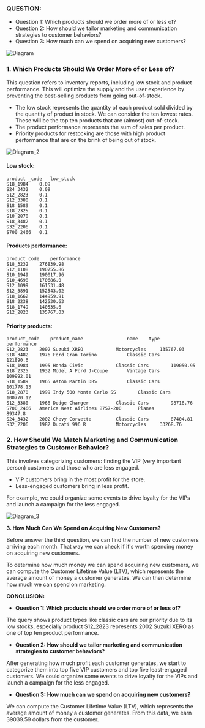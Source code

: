 ### QUESTION:

* Question 1: Which products should we order more of or less of?
* Question 2: How should we tailor marketing and communication strategies to customer behaviors?
* Question 3: How much can we spend on acquiring new customers?

![Diagram](https://user-images.githubusercontent.com/21137726/150624324-9d170437-1cf5-4873-84e0-202a1b5957c7.png)

### 1. Which Products Should We Order More of or Less of?
 
This question refers to inventory reports, including low stock and product performance. This will optimize the supply and the user experience by preventing the best-selling products from going out-of-stock.
 
* The low stock represents the quantity of each product sold divided by the quantity of product in stock. We can consider the ten lowest rates. These will be the top ten products that are (almost) out-of-stock.
* The product performance represents the sum of sales per product.
* Priority products for restocking are those with high product performance that are on the brink of being out of stock.

![Diagram_2](https://user-images.githubusercontent.com/21137726/150624370-aa57cfa4-ff10-47c9-b647-e731ea0f4805.png)

#### Low stock:
```
product _code	low_stock
S18_1984	0.09
S24_3432	0.09
S12_2823	0.1
S12_3380	0.1
S18_1589	0.1
S18_2325	0.1
S18_2870	0.1
S18_3482	0.1
S32_2206	0.1
S700_2466	0.1
```
#### Products performance:
```
product_code	performance
S18_3232	276839.98
S12_1108	190755.86
S10_1949	190017.96
S10_4698	170686.0
S12_1099	161531.48
S12_3891	152543.02
S18_1662	144959.91
S18_2238	142530.63
S18_1749	140535.6
S12_2823	135767.03
```
#### Priority products:
```
product_code	product_name				name	type		performance
S12_2823	2002 Suzuki XREO			Motorcycles		135767.03
S18_3482	1976 Ford Gran Torino			Classic Cars		121890.6
S18_1984	1995 Honda Civic			Classic Cars		119050.95
S18_2325	1932 Model A Ford J-Coupe		Vintage Cars		109992.01
S18_1589	1965 Aston Martin DB5			Classic Cars		101778.13
S18_2870	1999 Indy 500 Monte Carlo SS		Classic Cars		100770.12
S12_3380	1968 Dodge Charger			Classic Cars		98718.76
S700_2466	America West Airlines B757-200		Planes			89347.8
S24_3432	2002 Chevy Corvette			Classic Cars		87404.81
S32_2206	1982 Ducati 996 R			Motorcycles		33268.76
```

### 2. How Should We Match Marketing and Communication Strategies to Customer Behavior?

This involves categorizing customers: finding the VIP (very important person) customers and those who are less engaged.

* VIP customers bring in the most profit for the store.
* Less-engaged customers bring in less profit.

For example, we could organize some events to drive loyalty for the VIPs and launch a campaign for the less engaged.

![Diagram_3](https://user-images.githubusercontent.com/21137726/150624424-0c3e8814-7d9f-44e8-8687-0db7a107eb46.png)

**3. How Much Can We Spend on Acquiring New Customers?**

Before answer the third question, we can find the number of new customers arriving each month. That way we can check if it's worth spending money on acquiring new customers.

To determine how much money we can spend acquiring new customers, we can compute the Customer Lifetime Value (LTV), which represents the average amount of money a customer generates. We can then determine how much we can spend on marketing.

**CONCLUSION:**

* **Question 1: Which products should we order more of or less of?**

The query shows product types like classic cars are our priority due to its low stocks, especially product S12_2823 represents 2002 Suzuki XERO as one of top ten product performance.

* **Question 2: How should we tailor marketing and communication strategies to customer behaviors?**

After generating how much profit each customer generates, we start to categorize them into top five VIP customers and top five least-engaged customers. We could organize some events to drive loyalty for the VIPs and launch a campaign for the less engaged.

* **Question 3: How much can we spend on acquiring new customers?**

We can compute the Customer Lifetime Value (LTV), which represents the average amount of money a customer generates. From this data, we earn 39039.59 dollars from the customer.
